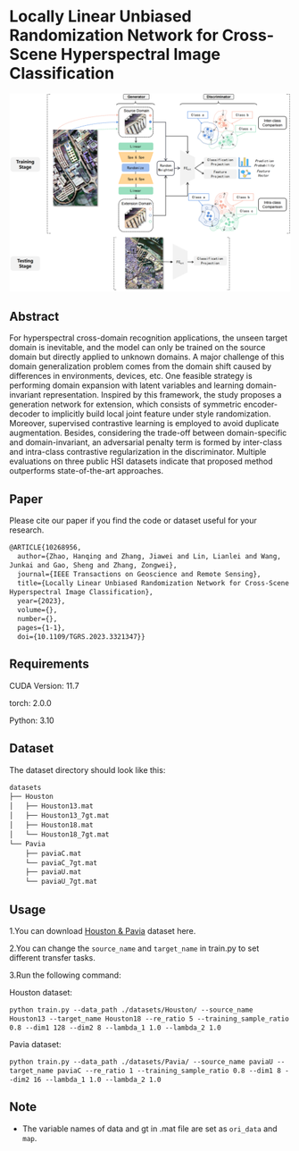 # Locally Linear Unbiased Randomization Network for Cross-Scene Hyperspectral Image Classification

<p align='center'>
  <img src='abstract_00.png' width="800px">
</p>

## Abstract

For hyperspectral cross-domain recognition applications, the unseen target domain is inevitable, and the model can only be trained on the source domain but directly applied to unknown domains. A major challenge of this domain generalization problem comes from the domain shift caused by differences in environments, devices, etc. One feasible strategy is performing domain expansion with latent variables and learning domain-invariant representation. Inspired by this framework, the study proposes a generation network for extension, which consists of symmetric encoder-decoder to implicitly build local joint feature under style randomization. Moreover, supervised contrastive learning is employed to avoid duplicate augmentation. Besides, considering the trade-off between domain-specific and domain-invariant, an adversarial penalty term is formed by inter-class and intra-class contrastive regularization in the discriminator. Multiple evaluations on three public HSI datasets indicate that proposed method outperforms state-of-the-art approaches. 

## Paper

Please cite our paper if you find the code or dataset useful for your research.

```
@ARTICLE{10268956,
  author={Zhao, Hanqing and Zhang, Jiawei and Lin, Lianlei and Wang, Junkai and Gao, Sheng and Zhang, Zongwei},
  journal={IEEE Transactions on Geoscience and Remote Sensing}, 
  title={Locally Linear Unbiased Randomization Network for Cross-Scene Hyperspectral Image Classification}, 
  year={2023},
  volume={},
  number={},
  pages={1-1},
  doi={10.1109/TGRS.2023.3321347}}

```



## Requirements

CUDA Version: 11.7

torch: 2.0.0

Python: 3.10

## Dataset

The dataset directory should look like this:

```bash
datasets
├── Houston
│   ├── Houston13.mat
│   ├── Houston13_7gt.mat
│   ├── Houston18.mat
│   └── Houston18_7gt.mat
└── Pavia
    ├── paviaC.mat
    └── paviaC_7gt.mat
    ├── paviaU.mat
    └── paviaU_7gt.mat

```

## Usage

1.You can download [Houston &amp; Pavia](https://drive.google.com/drive/folders/1No-DNDT9P1HKsM9QKKJJzat8A1ZhVmmz?usp=drive_link) dataset here.

2.You can change the `source_name` and `target_name` in train.py to set different transfer tasks.

3.Run the following command:

Houston dataset:
```
python train.py --data_path ./datasets/Houston/ --source_name Houston13 --target_name Houston18 --re_ratio 5 --training_sample_ratio 0.8 --dim1 128 --dim2 8 --lambda_1 1.0 --lambda_2 1.0
```
Pavia dataset:
```
python train.py --data_path ./datasets/Pavia/ --source_name paviaU --target_name paviaC --re_ratio 1 --training_sample_ratio 0.8 --dim1 8 --dim2 16 --lambda_1 1.0 --lambda_2 1.0
```

## Note

- The variable names of data and gt in .mat file are set as `ori_data` and `map`.
